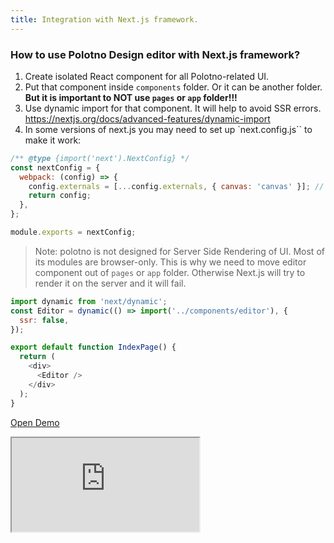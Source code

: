 ```yaml
---
title: Integration with Next.js framework.
---
```


### How to use Polotno Design editor with Next.js framework?

1. Create isolated React component for all Polotno-related UI.
2. Put that component inside `components` folder. Or it can be another folder. **But it is important to NOT use `pages` or `app` folder!!!**
3. Use dynamic import for that component. It will help to avoid SSR errors. https://nextjs.org/docs/advanced-features/dynamic-import
4. In some versions of next.js you may need to set up `next.config.js`` to make it work:

```js
/** @type {import('next').NextConfig} */
const nextConfig = {
  webpack: (config) => {
    config.externals = [...config.externals, { canvas: 'canvas' }]; // required to make Konva & react-konva work
    return config;
  },
};

module.exports = nextConfig;
```

> Note: polotno is not designed for Server Side Rendering of UI. Most of its modules are browser-only.
> This is why we need to move editor component out of `pages` or `app` folder.
> Otherwise Next.js will try to render it on the server and it will fail.

```js
import dynamic from 'next/dynamic';
const Editor = dynamic(() => import('../components/editor'), {
  ssr: false,
});

export default function IndexPage() {
  return (
    <div>
      <Editor />
    </div>
  );
}
```

<p><a className="button button--primary" href="https://codesandbox.io/s/github/polotno-project/polotno-site/tree/source/examples/polotno-nextjs" target="_blank">Open Demo</a></p>

<iframe
    src="https://codesandbox.io/embed/github/polotno-project/polotno-site/tree/source/examples/polotno-nextjs?fontsize=11&hidenavigation=1&theme=dark&view=preview"
    style={{
      width: '100%',
      height: '700px',
      border: 0,
      overflow: 'hidden',
    }}
    title="Polotno demo"
    allow="geolocation; microphone; camera; midi; vr; accelerometer; gyroscope; payment; ambient-light-sensor; encrypted-media; usb"
    sandbox="allow-modals allow-forms allow-popups allow-scripts allow-same-origin allow-downloads"
  ></iframe>
